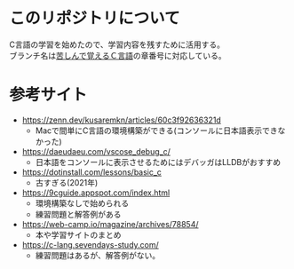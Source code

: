 # このリポジトリについて
C言語の学習を始めたので、学習内容を残すために活用する。  
ブランチ名は[苦しんで覚えるＣ言語](https://9cguide.appspot.com/index.html)の章番号に対応している。

# 参考サイト
- https://zenn.dev/kusaremkn/articles/60c3f92636321d
  - Macで間単にC言語の環境構築ができる(コンソールに日本語表示できなかった)
- https://daeudaeu.com/vscose_debug_c/
  - 日本語をコンソールに表示させるためにはデバッガはLLDBがおすすめ
- https://dotinstall.com/lessons/basic_c
    - 古すぎる(2021年)
- https://9cguide.appspot.com/index.html
    - 環境構築なしで始められる
    - 練習問題と解答例がある
- https://web-camp.io/magazine/archives/78854/
    - 本や学習サイトのまとめ
- https://c-lang.sevendays-study.com/
    - 練習問題はあるが、解答例がない。